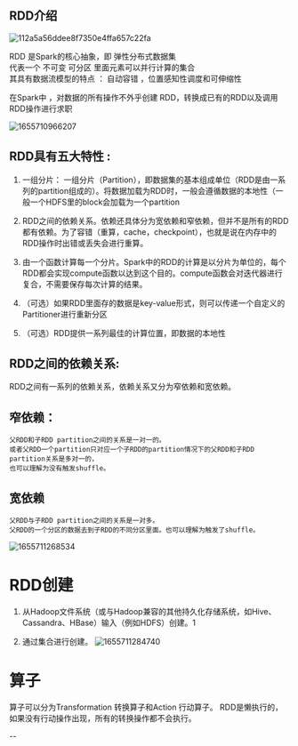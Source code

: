 ## RDD介绍

![112a5a56ddee8f7350e4ffa657c22fa](https://user-images.githubusercontent.com/68007558/174552579-e709a113-b352-4d92-b5f9-6bccf2da647e.png)



RDD 是Spark的核心抽象，即 弹性分布式数据集  
代表一个 不可变 可分区 里面元素可以并行计算的集合  
其具有数据流模型的特点 ： 自动容错 ，位置感知性调度和可伸缩性  

在Spark中 ，对数据的所有操作不外乎创建 RDD，转换成已有的RDD以及调用RDD操作进行求职

![1655710966207](https://user-images.githubusercontent.com/68007558/174550401-f37b4e01-893b-4680-816c-eabc2db3b449.png)


## RDD具有五大特性 :
1. 一组分片： 一组分片（Partition），即数据集的基本组成单位（RDD是由一系列的partition组成的）。将数据加载为RDD时，一般会遵循数据的本地性（一般一个HDFS里的block会加载为一个partition

2. RDD之间的依赖关系。依赖还具体分为宽依赖和窄依赖，但并不是所有的RDD都有依赖。为了容错（重算，cache，checkpoint），也就是说在内存中的RDD操作时出错或丢失会进行重算。

3. 由一个函数计算每一个分片。Spark中的RDD的计算是以分片为单位的，每个RDD都会实现compute函数以达到这个目的。compute函数会对迭代器进行复合，不需要保存每次计算的结果。

4. （可选）如果RDD里面存的数据是key-value形式，则可以传递一个自定义的Partitioner进行重新分区

5. （可选）RDD提供一系列最佳的计算位置，即数据的本地性

## RDD之间的依赖关系:

RDD之间有一系列的依赖关系，依赖关系又分为窄依赖和宽依赖。

## 窄依赖：
```
父RDD和子RDD partition之间的关系是一对一的。
或者父RDD一个partition只对应一个子RDD的partition情况下的父RDD和子RDD partition关系是多对一的，
也可以理解为没有触发shuffle。

```

## 宽依赖
```
父RDD与子RDD partition之间的关系是一对多。
父RDD的一个分区的数据去到子RDD的不同分区里面。也可以理解为触发了shuffle。
```

![1655711268534](https://user-images.githubusercontent.com/68007558/174551360-7fd1a6ec-e6a4-418a-a382-9c206c0dfed1.png)

# RDD创建
1. 从Hadoop文件系统（或与Hadoop兼容的其他持久化存储系统，如Hive、Cassandra、HBase）输入（例如HDFS）创建。1

2. 通过集合进行创建。
![1655711284740](https://user-images.githubusercontent.com/68007558/174551458-fc989be9-f021-4dcd-8227-8706b509ff62.png)

# 算子

算子可以分为Transformation 转换算子和Action 行动算子。
RDD是懒执行的，如果没有行动操作出现，所有的转换操作都不会执行。


--


